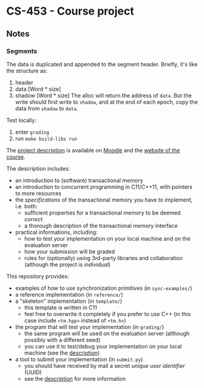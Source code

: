 # CS-453 - Course project

## Notes

### Segments
The data is duplicated and appended to the segment header. 
Briefly, it's like the structure as: 
  1. header
  2. data [Word * size]
  3. shadow [Word * size]
The alloc will return the address of `data`. 
But the write should first write to `shadow`, and at the end of each epoch, copy the data from `shadow` to `data`. 


Test locally:
1. enter `grading`
2. run `make build-libs run`

The [project description](https://dcl.epfl.ch/site/_media/education/ca-project.pdf) is available on [Moodle](https://moodle.epfl.ch/course/view.php?id=14334) and the [website of the course](https://dcl.epfl.ch/site/education/ca_2021).

The description includes:
* an introduction to (software) transactional memory
* an introduction to concurrent programming in C11/C++11, with pointers to more resources
* the _specifications_ of the transactional memory you have to implement, i.e. both:
  * sufficient properties for a transactional memory to be deemed _correct_
  * a thorough description of the transactional memory interface
* practical informations, including:
  * how to test your implementation on your local machine and on the evaluation server
  * how your submission will be graded
  * rules for (optionally) using 3rd-party libraries and collaboration (although the project is _individual_)

This repository provides:
* examples of how to use synchronization primitives (in `sync-examples/`)
* a reference implementation (in `reference/`)
* a "skeleton" implementation (in `template/`)
  * this template is written in C11
  * feel free to overwrite it completely if you prefer to use C++ (in this case include `<tm.hpp>` instead of `<tm.h>`)
* the program that will test your implementation (in `grading/`)
  * the same program will be used on the evaluation server (although possibly with a different seed)
  * you can use it to test/debug your implementation on your local machine (see the [description](https://dcl.epfl.ch/site/_media/education/ca-project.pdf))
* a tool to submit your implementation (in `submit.py`)
  * you should have received by mail a secret _unique user identifier_ (UUID)
  * see the [description](https://dcl.epfl.ch/site/_media/education/ca-project.pdf) for more information
